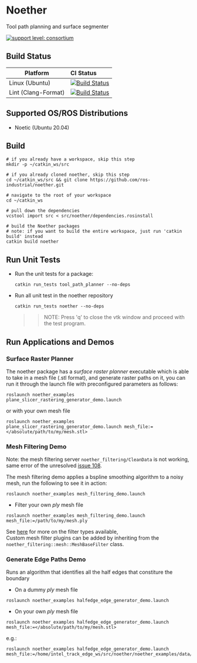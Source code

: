 # Noether

Tool path planning and surface segmenter

[![support level: consortium](https://img.shields.io/badge/support%20level-consortium-brightgreen.png)](http://rosindustrial.org/news/2016/10/7/better-supporting-a-growing-ros-industrial-software-platform)

## Build Status

Platform             | CI Status
---------------------|:---------
Linux (Ubuntu)       | [![Build Status](https://github.com/ros-industrial/noether/workflows/Ubuntu/badge.svg)](https://github.com/ros-industrial/noether/actions)
Lint  (Clang-Format) | [![Build Status](https://github.com/ros-industrial/noether/workflows/Clang-Format/badge.svg)](https://github.com/ros-industrial/ros-industrial/actions)

## Supported OS/ROS Distributions
- Noetic (Ubuntu 20.04)

## Build

```
# if you already have a workspace, skip this step
mkdir -p ~/catkin_ws/src

# if you already cloned noether, skip this step
cd ~/catkin_ws/src && git clone https://github.com/ros-industrial/noether.git

# navigate to the root of your workspace
cd ~/catkin_ws

# pull down the dependencies
vcstool import src < src/noether/dependencies.rosinstall

# build the Noether packages
# note: if you want to build the entire workspace, just run 'catkin build' instead
catkin build noether
```

## Run Unit Tests
- Run the unit tests for a package:
    ```
    catkin run_tests tool_path_planner --no-deps
    ```
    
- Run all unit test in the noether repository
    ```
    catkin run_tests noether --no-deps
    ```
    >> NOTE: Press 'q' to close the vtk window and proceed with the test program.

## Run Applications and Demos
### Surface Raster Planner
The noether package has a *surface raster planner* executable which is able to take in a mesh file (.stl format), and generate raster paths on it, you can run it through the launch file with preconfigured parameters as follows:
```
roslaunch noether_examples plane_slicer_rastering_generator_demo.launch
```

or with your own mesh file
```
roslaunch noether_examples plane_slicer_rastering_generator_demo.launch mesh_file:=</absolute/path/to/my/mesh.stl>
```


### Mesh Filtering Demo

Note: the mesh filtering server `noether_filtering/CleanData` is not working, same error of the unresolved [issue 108](https://github.com/ros-industrial/noether/issues/108).


The mesh filtering demo applies a bspline smoothing algorithm to a noisy mesh, run the following to see it in action:
```
roslaunch noether_examples mesh_filtering_demo.launch
```

- Filter your own *ply* mesh file
```
roslaunch noether_examples mesh_filtering_demo.launch mesh_file:=/path/to/my/mesh.ply
```

See [here](noether_filtering/README.md) for more on the filter types available,  
Custom mesh filter plugins can be added by inheriting from the `noether_filtering::mesh::MeshBaseFilter` class.

### Generate Edge Paths Demo
Runs an algorithm that identifies all the half edges that constiture the boundary
- On a dummy *ply* mesh file
```
roslaunch noether_examples halfedge_edge_generator_demo.launch
```

- On your own *ply* mesh file
```
roslaunch noether_examples halfedge_edge_generator_demo.launch mesh_file:=</absolute/path/to/my/mesh.stl>
```
e.g.:
```
roslaunch noether_examples halfedge_edge_generator_demo.launch mesh_file:=/home/intel_track_edge_ws/src/noether/noether_examples/data/raw_mesh.ply
```

